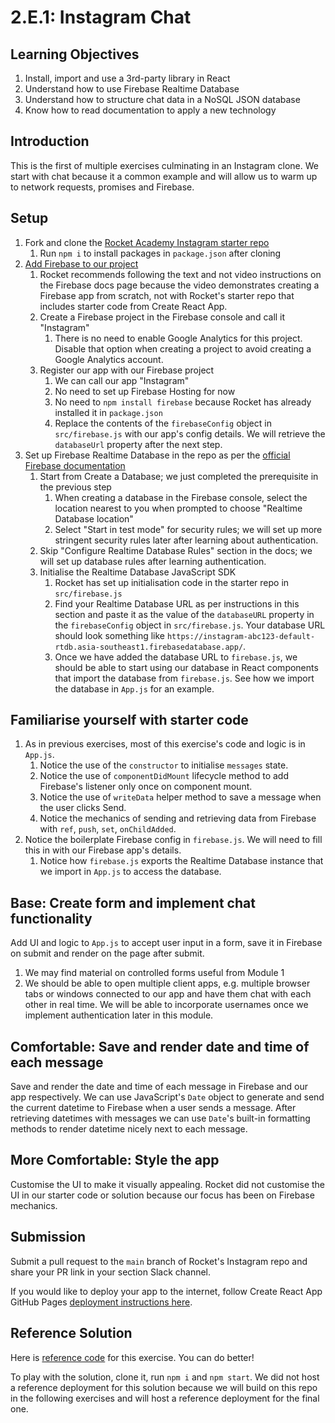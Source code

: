 # 2.E.1: Instagram Chat

## Learning Objectives

1. Install, import and use a 3rd-party library in React
2. Understand how to use Firebase Realtime Database
3. Understand how to structure chat data in a NoSQL JSON database
4. Know how to read documentation to apply a new technology

## Introduction

This is the first of multiple exercises culminating in an Instagram clone. We start with chat because it a common example and will allow us to warm up to network requests, promises and Firebase.

## Setup

1. Fork and clone the [Rocket Academy Instagram starter repo](https://github.com/rocketacademy/instagram-bootcamp)
   1. Run `npm i` to install packages in `package.json` after cloning
2. [Add Firebase to our project](https://firebase.google.com/docs/web/setup)
   1. Rocket recommends following the text and not video instructions on the Firebase docs page because the video demonstrates creating a Firebase app from scratch, not with Rocket's starter repo that includes starter code from Create React App.
   2. Create a Firebase project in the Firebase console and call it "Instagram"
      1. There is no need to enable Google Analytics for this project. Disable that option when creating a project to avoid creating a Google Analytics account.
   3. Register our app with our Firebase project
      1. We can call our app "Instagram"
      2. No need to set up Firebase Hosting for now
      3. No need to `npm install firebase` because Rocket has already installed it in `package.json`
      4. Replace the contents of the `firebaseConfig` object in `src/firebase.js` with our app's config details. We will retrieve the `databaseUrl` property after the next step.
3. Set up Firebase Realtime Database in the repo as per the [official Firebase documentation](https://firebase.google.com/docs/database/web/start)
   1. Start from Create a Database; we just completed the prerequisite in the previous step
      1. When creating a database in the Firebase console, select the location nearest to you when prompted to choose "Realtime Database location"
      2. Select "Start in test mode" for security rules; we will set up more stringent security rules later after learning about authentication.
   2. Skip "Configure Realtime Database Rules" section in the docs; we will set up database rules after learning authentication.
   3. Initialise the Realtime Database JavaScript SDK
      1. Rocket has set up initialisation code in the starter repo in `src/firebase.js`
      2. Find your Realtime Database URL as per instructions in this section and paste it as the value of the `databaseURL` property in the `firebaseConfig` object in `src/firebase.js`. Your database URL should look something like `https://instagram-abc123-default-rtdb.asia-southeast1.firebasedatabase.app/`.
      3. Once we have added the database URL to `firebase.js`, we should be able to start using our database in React components that import the database from `firebase.js`. See how we import the database in `App.js` for an example.

## Familiarise yourself with starter code

1. As in previous exercises, most of this exercise's code and logic is in `App.js`.
   1. Notice the use of the `constructor` to initialise `messages` state.
   2. Notice the use of `componentDidMount` lifecycle method to add Firebase's listener only once on component mount.
   3. Notice the use of `writeData` helper method to save a message when the user clicks Send.
   4. Notice the mechanics of sending and retrieving data from Firebase with `ref`, `push`, `set`, `onChildAdded`.
2. Notice the boilerplate Firebase config in `firebase.js`. We will need to fill this in with our Firebase app's details.
   1. Notice how `firebase.js` exports the Realtime Database instance that we import in `App.js` to access the database.

## Base: Create form and implement chat functionality

Add UI and logic to `App.js` to accept user input in a form, save it in Firebase on submit and render on the page after submit.&#x20;

1. We may find material on controlled forms useful from Module 1
2. We should be able to open multiple client apps, e.g. multiple browser tabs or windows connected to our app and have them chat with each other in real time. We will be able to incorporate usernames once we implement authentication later in this module.

## Comfortable: Save and render date and time of each message

Save and render the date and time of each message in Firebase and our app respectively. We can use JavaScript's `Date` object to generate and send the current datetime to Firebase when a user sends a message. After retrieving datetimes with messages we can use `Date`'s built-in formatting methods to render datetime nicely next to each message.

## More Comfortable: Style the app

Customise the UI to make it visually appealing. Rocket did not customise the UI in our starter code or solution because our focus has been on Firebase mechanics.

## Submission

Submit a pull request to the `main` branch of Rocket's Instagram repo and share your PR link in your section Slack channel.

If you would like to deploy your app to the internet, follow Create React App GitHub Pages [deployment instructions here](https://create-react-app.dev/docs/deployment/#github-pages).

## Reference Solution

Here is [reference code](https://github.com/rocketacademy/instagram-bootcamp/blob/solution-chat-base/src/App.js) for this exercise. You can do better!

To play with the solution, clone it, run `npm i` and `npm start`. We did not host a reference deployment for this solution because we will build on this repo in the following exercises and will host a reference deployment for the final one.

